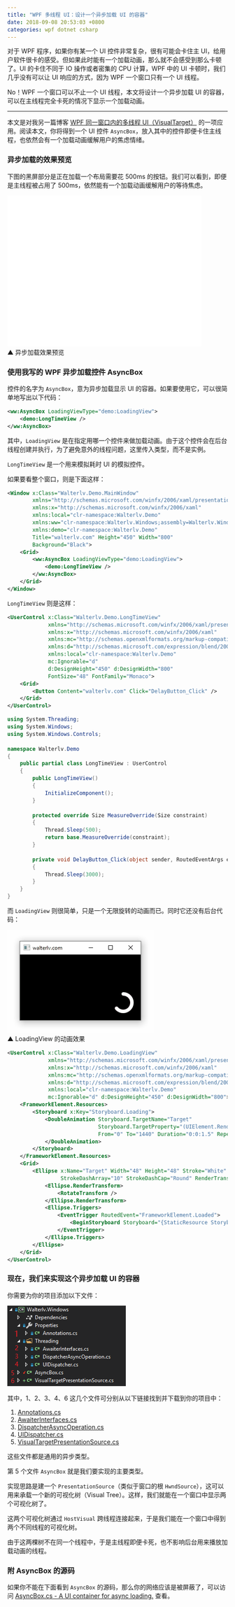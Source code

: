 ```yaml
---
title: "WPF 多线程 UI：设计一个异步加载 UI 的容器"
date: 2018-09-08 20:53:03 +0800
categories: wpf dotnet csharp
---
```


对于 WPF 程序，如果你有某一个 UI 控件非常复杂，很有可能会卡住主 UI，给用户软件很卡的感受。但如果此时能有一个加载动画，那么就不会感受到那么卡顿了。UI 的卡住不同于 IO 操作或者密集的 CPU 计算，WPF 中的 UI 卡顿时，我们几乎没有可以让 UI 响应的方式，因为 WPF 一个窗口只有一个 UI 线程。

No！WPF 一个窗口可以不止一个 UI 线程，本文将设计一个异步加载 UI 的容器，可以在主线程完全卡死的情况下显示一个加载动画。

---

本文是对我另一篇博客 [WPF 同一窗口内的多线程 UI（VisualTarget）](https://walterlv.com/post/multi-thread-ui-using-visualtarget-in-wpf.html) 的一项应用。阅读本文，你将得到一个 UI 控件 `AsyncBox`，放入其中的控件即便卡住主线程，也依然会有一个加载动画缓解用户的焦虑情绪。

<div id="toc"></div>

### 异步加载的效果预览

下图的黑屏部分是正在加载一个布局需要花 500ms 的按钮。我们可以看到，即便是主线程被占用了 500ms，依然能有一个加载动画缓解用户的等待焦虑。

![异步加载效果预览](/static/posts/2018-09-08-loading-view-preview.gif)  
▲ 异步加载效果预览

### 使用我写的 WPF 异步加载控件 AsyncBox

控件的名字为 `AsyncBox`，意为异步加载显示 UI 的容器。如果要使用它，可以很简单地写出以下代码：

```xml
<ww:AsyncBox LoadingViewType="demo:LoadingView">
    <demo:LongTimeView />
</ww:AsyncBox>
```

其中，`LoadingView` 是在指定用哪一个控件来做加载动画。由于这个控件会在后台线程创建并执行，为了避免意外的线程问题，这里传入类型，而不是实例。

`LongTimeView` 是一个用来模拟耗时 UI 的模拟控件。

如果要看整个窗口，则是下面这样：

```xml
<Window x:Class="Walterlv.Demo.MainWindow"
        xmlns="http://schemas.microsoft.com/winfx/2006/xaml/presentation"
        xmlns:x="http://schemas.microsoft.com/winfx/2006/xaml"
        xmlns:local="clr-namespace:Walterlv.Demo"
        xmlns:ww="clr-namespace:Walterlv.Windows;assembly=Walterlv.Windows"
        xmlns:demo="clr-namespace:Walterlv.Demo"
        Title="walterlv.com" Height="450" Width="800"
        Background="Black">
    <Grid>
        <ww:AsyncBox LoadingViewType="demo:LoadingView">
            <demo:LongTimeView />
        </ww:AsyncBox>
    </Grid>
</Window>
```

`LongTimeView` 则是这样：

```xml
<UserControl x:Class="Walterlv.Demo.LongTimeView"
             xmlns="http://schemas.microsoft.com/winfx/2006/xaml/presentation"
             xmlns:x="http://schemas.microsoft.com/winfx/2006/xaml"
             xmlns:mc="http://schemas.openxmlformats.org/markup-compatibility/2006" 
             xmlns:d="http://schemas.microsoft.com/expression/blend/2008" 
             xmlns:local="clr-namespace:Walterlv.Demo"
             mc:Ignorable="d" 
             d:DesignHeight="450" d:DesignWidth="800"
             FontSize="48" FontFamily="Monaco">
    <Grid>
        <Button Content="walterlv.com" Click="DelayButton_Click" />
    </Grid>
</UserControl>
```

```csharp
using System.Threading;
using System.Windows;
using System.Windows.Controls;

namespace Walterlv.Demo
{
    public partial class LongTimeView : UserControl
    {
        public LongTimeView()
        {
            InitializeComponent();
        }

        protected override Size MeasureOverride(Size constraint)
        {
            Thread.Sleep(500);
            return base.MeasureOverride(constraint);
        }

        private void DelayButton_Click(object sender, RoutedEventArgs e)
        {
            Thread.Sleep(3000);
        }
    }
}
```

而 `LoadingView` 则很简单，只是一个无限旋转的动画而已。同时它还没有后台代码：

![LoadingView 的动画效果](/static/posts/2018-09-08-loading-view.gif)  
▲ LoadingView 的动画效果

```xml
<UserControl x:Class="Walterlv.Demo.LoadingView"
             xmlns="http://schemas.microsoft.com/winfx/2006/xaml/presentation"
             xmlns:x="http://schemas.microsoft.com/winfx/2006/xaml"
             xmlns:mc="http://schemas.openxmlformats.org/markup-compatibility/2006" 
             xmlns:d="http://schemas.microsoft.com/expression/blend/2008" 
             xmlns:local="clr-namespace:Walterlv.Demo"
             mc:Ignorable="d" d:DesignHeight="450" d:DesignWidth="800">
    <FrameworkElement.Resources>
        <Storyboard x:Key="Storyboard.Loading">
            <DoubleAnimation Storyboard.TargetName="Target"
                             Storyboard.TargetProperty="(UIElement.RenderTransform).(RotateTransform.Angle)"
                             From="0" To="1440" Duration="0:0:1.5" RepeatBehavior="Forever">
            </DoubleAnimation>
        </Storyboard>
    </FrameworkElement.Resources>
    <Grid>
        <Ellipse x:Name="Target" Width="48" Height="48" Stroke="White" StrokeThickness="8"
                 StrokeDashArray="10" StrokeDashCap="Round" RenderTransformOrigin="0.5 0.5">
            <Ellipse.RenderTransform>
                <RotateTransform />
            </Ellipse.RenderTransform>
            <Ellipse.Triggers>
                <EventTrigger RoutedEvent="FrameworkElement.Loaded">
                    <BeginStoryboard Storyboard="{StaticResource Storyboard.Loading}" />
                </EventTrigger>
            </Ellipse.Triggers>
        </Ellipse>
    </Grid>
</UserControl>
```

### 现在，我们来实现这个异步加载 UI 的容器

你需要为你的项目添加以下文件：

![项目文件](/static/posts/2018-09-08-20-41-51.png)

其中，1、2、3、4、6 这几个文件可分别从以下链接找到并下载到你的项目中：

1. [Annotations.cs](https://github.com/walterlv/sharing-demo/blob/master/src/Walterlv.Core/Annotations/Annotations.cs)
1. [AwaiterInterfaces.cs](https://gist.github.com/walterlv/ca0fc857eae04c1088aebcb8d636d1cb#file-awaiterinterfaces-cs)
1. [DispatcherAsyncOperation.cs](https://gist.github.com/walterlv/ca0fc857eae04c1088aebcb8d636d1cb#file-dispatcherasyncoperation-cs)
1. [UIDispatcher.cs](https://gist.github.com/walterlv/ca0fc857eae04c1088aebcb8d636d1cb#file-uidispatcher-cs)
1. [VisualTargetPresentationSource.cs](https://github.com/walterlv/sharing-demo/blob/master/src/Walterlv.Demo.WPF/Utils/Threading/VisualTargetPresentationSource.cs)

这些文件都是通用的异步类型。

第 5 个文件 `AsyncBox` 就是我们要实现的主要类型。

实现思路是建一个 `PresentationSource`（类似于窗口的根 `HwndSource`），这可以用来承载一个新的可视化树（Visual Tree）。这样，我们就能在一个窗口中显示两个可视化树了。

这两个可视化树通过 `HostVisual` 跨线程连接起来，于是我们能在一个窗口中得到两个不同线程的可视化树。

由于这两棵树不在同一个线程中，于是主线程即便卡死，也不影响后台用来播放加载动画的线程。

### 附 AsyncBox 的源码

如果你不能在下面看到 `AsyncBox` 的源码，那么你的网络应该是被屏蔽了，可以访问 [AsyncBox.cs - A UI container for async loading.](https://gist.github.com/walterlv/4581ee10530a21ddf00f47b2cd680714) 查看。

<script src="https://gist.github.com/walterlv/4581ee10530a21ddf00f47b2cd680714.js"></script>
